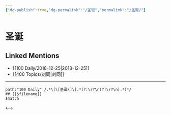 ```yaml
---
{"dg-publish":true,"dg-permalink":"/圣诞","permalink":"/圣诞/"}
---
```


# 圣诞

## Linked Mentions
- [[100 Daily/2018-12-25\|2018-12-25]]
- [[400 Topics/刘同\|刘同]]


---

```expander
path:"100 Daily" /.*\[\[圣诞\]\].*(?:\r?\n(?!\r?\n).*)*/
## [[$filename]]
$match
```

<-->